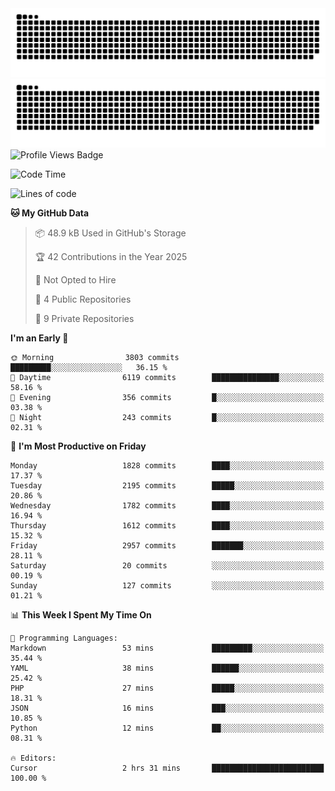 <img src="https://github.com/nielsbaggerman/nielsbaggerman/blob/output/github-contribution-grid-snake.svg#gh-light-mode-only" alt="GitHub Snake Light">
<img src="https://github.com/nielsbaggerman/nielsbaggerman/blob/output/github-contribution-grid-snake-dark.svg#gh-dark-mode-only" alt="GitHub Snake Dark">
<img src="https://komarev.com/ghpvc/?username=nielsbaggerman&amp;label=Profile+Views" alt="Profile Views Badge" />

<!--START_SECTION:waka-->
![Code Time](http://img.shields.io/badge/Code%20Time-2%2C363%20hrs%2056%20mins-blue)

![Lines of code](https://img.shields.io/badge/From%20Hello%20World%20I%27ve%20Written-12.0%20million%20lines%20of%20code-blue)

**🐱 My GitHub Data** 

> 📦 48.9 kB Used in GitHub's Storage 
 > 
> 🏆 42 Contributions in the Year 2025
 > 
> 🚫 Not Opted to Hire
 > 
> 📜 4 Public Repositories 
 > 
> 🔑 9 Private Repositories 
 > 
**I'm an Early 🐤** 

```text
🌞 Morning                3803 commits        █████████░░░░░░░░░░░░░░░░   36.15 % 
🌆 Daytime                6119 commits        ███████████████░░░░░░░░░░   58.16 % 
🌃 Evening                356 commits         █░░░░░░░░░░░░░░░░░░░░░░░░   03.38 % 
🌙 Night                  243 commits         █░░░░░░░░░░░░░░░░░░░░░░░░   02.31 % 
```
📅 **I'm Most Productive on Friday** 

```text
Monday                   1828 commits        ████░░░░░░░░░░░░░░░░░░░░░   17.37 % 
Tuesday                  2195 commits        █████░░░░░░░░░░░░░░░░░░░░   20.86 % 
Wednesday                1782 commits        ████░░░░░░░░░░░░░░░░░░░░░   16.94 % 
Thursday                 1612 commits        ████░░░░░░░░░░░░░░░░░░░░░   15.32 % 
Friday                   2957 commits        ███████░░░░░░░░░░░░░░░░░░   28.11 % 
Saturday                 20 commits          ░░░░░░░░░░░░░░░░░░░░░░░░░   00.19 % 
Sunday                   127 commits         ░░░░░░░░░░░░░░░░░░░░░░░░░   01.21 % 
```


📊 **This Week I Spent My Time On** 

```text
💬 Programming Languages: 
Markdown                 53 mins             █████████░░░░░░░░░░░░░░░░   35.44 % 
YAML                     38 mins             ██████░░░░░░░░░░░░░░░░░░░   25.42 % 
PHP                      27 mins             █████░░░░░░░░░░░░░░░░░░░░   18.31 % 
JSON                     16 mins             ███░░░░░░░░░░░░░░░░░░░░░░   10.85 % 
Python                   12 mins             ██░░░░░░░░░░░░░░░░░░░░░░░   08.31 % 

🔥 Editors: 
Cursor                   2 hrs 31 mins       █████████████████████████   100.00 % 
```


<!--END_SECTION:waka-->
